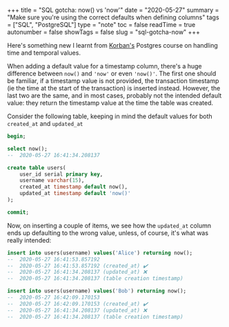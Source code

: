 +++
title = "SQL gotcha: now() vs 'now'"
date = "2020-05-27"
summary = "Make sure you're using the correct defaults when defining columns"
tags = ["SQL", "PostgreSQL"]
type = "note"
toc = false
readTime = true
autonumber = false
showTags = false
slug = "sql-gotcha-now"
+++

Here's something new I learnt from [Korban's](https://korban.net/postgres/book/)
Postgres course on handling time and temporal values.

When adding a default value for a timestamp column, there's a huge difference
between `now()` and `'now'` or even `'now()'`. The first one should be familiar,
if a timestamp value is not provided, the transaction timestamp (ie the time at
the start of the transaction) is inserted instead. However, the last two are the
same, and in most cases, probably not the intended default value: they return
the timestamp value at the time the table was created.

Consider the following table, keeping in mind the default values for both
`created_at` and `updated_at`

```sql
begin;

select now(); 
--  2020-05-27 16:41:34.208137

create table users(
    user_id serial primary key,
    username varchar(15),
    created_at timestamp default now(),
    updated_at timestamp default 'now()'
);

commit;
```

Now, on inserting a couple of items, we see how the `updated_at` column ends up
defaulting to the wrong value, unless, of course, it's what was really intended:

```sql
insert into users(username) values('Alice') returning now();
--  2020-05-27 16:41:53.857192 
--  2020-05-27 16:41:53.857192 (created_at) ✔️
--  2020-05-27 16:41:34.208137 (updated_at) ❌ 
--  2020-05-27 16:41:34.208137 (table creation timestamp)

insert into users(username) values('Bob') returning now();
--  2020-05-27 16:42:09.170153 
--  2020-05-27 16:42:09.170153 (created_at) ✔️
--  2020-05-27 16:41:34.208137 (updated_at) ❌
--  2020-05-27 16:41:34.208137 (table creation timestamp)
```